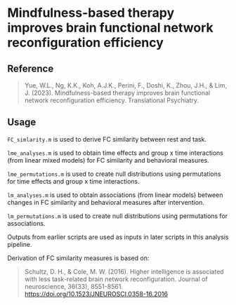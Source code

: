 # Mindfulness-based therapy improves brain functional network reconfiguration efficiency

## Reference
>Yue, W.L., Ng, K.K., Koh, A.J.K., Perini, F., Doshi, K., Zhou, J.H., & Lim, J. (2023). Mindfulness-based therapy improves brain functional network reconfiguration efficiency. Translational Psychiatry.

## Usage
`FC_simlarity.m` is used to derive FC similarity between rest and task.

`lme_analyses.m` is used to obtain time effects and group x time interactions (from linear mixed models) for FC similarity and behavioral measures.

`lme_permutations.m` is used to create null distributions using permutations for time effects and group x time interactions.

`lm_analyses.m` is used to obtain associations (from linear models) between changes in FC similarity and behavioral measures after intervention.

`lm_permutations.m` is used to create null distributions using permutations for associations.


Outputs from earlier scripts are used as inputs in later scripts in this analysis pipeline.


Derivation of FC similarity measures is based on: 
>Schultz, D. H., & Cole, M. W. (2016). Higher intelligence is associated with less task-related brain network reconfiguration. Journal of neuroscience, 36(33), 8551-8561. https://doi.org/10.1523/JNEUROSCI.0358-16.2016
